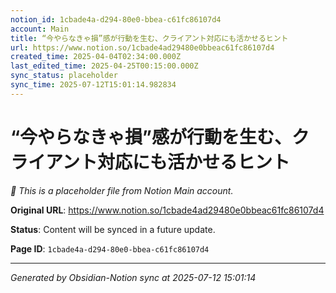 ```yaml
---
notion_id: 1cbade4a-d294-80e0-bbea-c61fc86107d4
account: Main
title: “今やらなきゃ損”感が行動を生む、クライアント対応にも活かせるヒント
url: https://www.notion.so/1cbade4ad29480e0bbeac61fc86107d4
created_time: 2025-04-04T02:34:00.000Z
last_edited_time: 2025-04-25T00:15:00.000Z
sync_status: placeholder
sync_time: 2025-07-12T15:01:14.982834
---
```


# “今やらなきゃ損”感が行動を生む、クライアント対応にも活かせるヒント

*🔄 This is a placeholder file from Notion Main account.*

**Original URL**: https://www.notion.so/1cbade4ad29480e0bbeac61fc86107d4

**Status**: Content will be synced in a future update.

**Page ID**: `1cbade4a-d294-80e0-bbea-c61fc86107d4`

---

*Generated by Obsidian-Notion sync at 2025-07-12 15:01:14*
